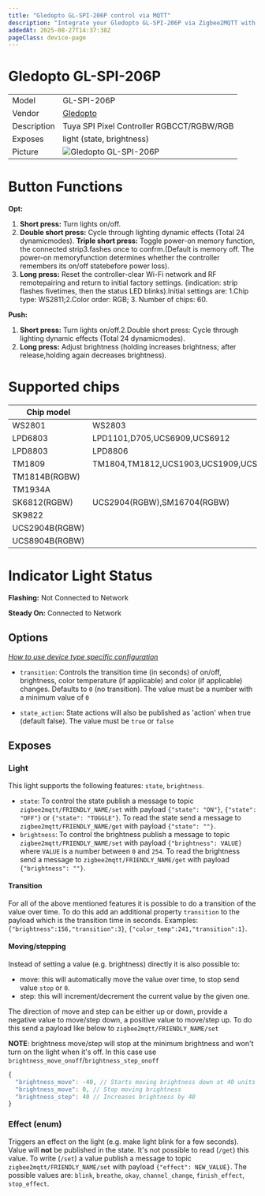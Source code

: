 ```yaml
---
title: "Gledopto GL-SPI-206P control via MQTT"
description: "Integrate your Gledopto GL-SPI-206P via Zigbee2MQTT with whatever smart home infrastructure you are using without the vendor's bridge or gateway."
addedAt: 2025-08-27T14:37:38Z
pageClass: device-page
---
```


<!-- !!!! -->
<!-- ATTENTION: This file is auto-generated through docgen! -->
<!-- You can only edit the "Notes"-Section between the two comment lines "Notes BEGIN" and "Notes END". -->
<!-- Do not use h1 or h2 heading within "## Notes"-Section. -->
<!-- !!!! -->

# Gledopto GL-SPI-206P

|     |     |
|-----|-----|
| Model | GL-SPI-206P |
| Vendor  | [Gledopto](/supported-devices/#v=Gledopto)  |
| Description | Tuya SPI Pixel Controller RGBCCT/RGBW/RGB |
| Exposes | light (state, brightness) |
| Picture | ![Gledopto GL-SPI-206P](https://www.zigbee2mqtt.io/images/devices/GL-SPI-206P.png) |


<!-- Notes BEGIN: You can edit here. Add "## Notes" headline if not already present. -->

# Button Functions

**Opt:**

1. **Short press:** Turn lights on/off.
2. **Double short press:** Cycle through lighting dynamic effects (Total 24 dynamicmodes).
   **Triple short press:** Toggle power-on memory function, the connected strip3.fashes once to confrm.(Default is memory off. The power-on memoryfunction determines whether the controller remembers its on/off statebefore power loss).
3. **Long press:** Reset the controller-clear Wi-Fi network and RF remotepairing and return to initial factory settings. (indication: strip flashes fivetimes, then the status LED blinks).Initial settings are:
   1.Chip type: WS2811;2.Color order: RGB; 3. Number of chips: 60.

**Push:**

1. **Short press:** Turn lights on/off.2.Double short press: Cycle through lighting dynamic effects (Total 24 dynamicmodes).
2. **Long press:** Adjust brightness (holding increases brightness; after release,holding again decreases brightness).

# Supported chips

| Chip model     | Compatible chip models                                       |
| -------------- | ------------------------------------------------------------ |
| WS2801         | WS2803                                                       |
| LPD6803        | LPD1101,D705,UCS6909,UCS6912                                 |
| LPD8803        | LPD8806                                                      |
| TM1809         | TM1804,TM1812,UCS1903,UCS1909,UCS1912,SK6813,UCS2903,UCS2909,UCS2912,WS2811,WS2812,WS2813,WS2815,SM16703P,GS8206 |
| TM1814B(RGBW)  |                                                              |
| TM1934A        |                                                              |
| SK6812(RGBW)   | UCS2904(RGBW),SM16704(RGBW)                                  |
| SK9822         |                                                              |
| UCS2904B(RGBW) |                                                              |
| UCS8904B(RGBW) |                                                              |

# Indicator Light Status

**Flashing:** Not Connected to Network

**Steady On:** Connected to Network

<!-- Notes END: Do not edit below this line -->

## Options
*[How to use device type specific configuration](../guide/configuration/devices-groups.md#specific-device-options)*

* `transition`: Controls the transition time (in seconds) of on/off, brightness, color temperature (if applicable) and color (if applicable) changes. Defaults to `0` (no transition). The value must be a number with a minimum value of `0`

* `state_action`: State actions will also be published as 'action' when true (default false). The value must be `true` or `false`


## Exposes

### Light 
This light supports the following features: `state`, `brightness`.
- `state`: To control the state publish a message to topic `zigbee2mqtt/FRIENDLY_NAME/set` with payload `{"state": "ON"}`, `{"state": "OFF"}` or `{"state": "TOGGLE"}`. To read the state send a message to `zigbee2mqtt/FRIENDLY_NAME/get` with payload `{"state": ""}`.
- `brightness`: To control the brightness publish a message to topic `zigbee2mqtt/FRIENDLY_NAME/set` with payload `{"brightness": VALUE}` where `VALUE` is a number between `0` and `254`. To read the brightness send a message to `zigbee2mqtt/FRIENDLY_NAME/get` with payload `{"brightness": ""}`.

#### Transition
For all of the above mentioned features it is possible to do a transition of the value over time. To do this add an additional property `transition` to the payload which is the transition time in seconds.
Examples: `{"brightness":156,"transition":3}`, `{"color_temp":241,"transition":1}`.

#### Moving/stepping
Instead of setting a value (e.g. brightness) directly it is also possible to:
- move: this will automatically move the value over time, to stop send value `stop` or `0`.
- step: this will increment/decrement the current value by the given one.

The direction of move and step can be either up or down, provide a negative value to move/step down, a positive value to move/step up.
To do this send a payload like below to `zigbee2mqtt/FRIENDLY_NAME/set`

**NOTE**: brightness move/step will stop at the minimum brightness and won't turn on the light when it's off. In this case use `brightness_move_onoff`/`brightness_step_onoff`
```js
{
  "brightness_move": -40, // Starts moving brightness down at 40 units per second
  "brightness_move": 0, // Stop moving brightness
  "brightness_step": 40 // Increases brightness by 40
}
````

### Effect (enum)
Triggers an effect on the light (e.g. make light blink for a few seconds).
Value will **not** be published in the state.
It's not possible to read (`/get`) this value.
To write (`/set`) a value publish a message to topic `zigbee2mqtt/FRIENDLY_NAME/set` with payload `{"effect": NEW_VALUE}`.
The possible values are: `blink`, `breathe`, `okay`, `channel_change`, `finish_effect`, `stop_effect`.

